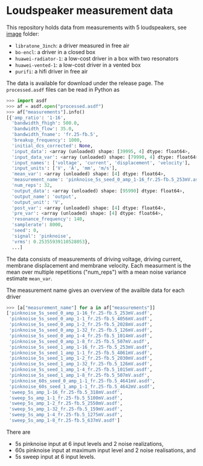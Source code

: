 # Loudspeaker measurement data

This repository holds data from measurements with 5 loudspeakers, see [image](./image) folder:

- `libratone_3inch`: a driver measured in free air
- `bo-encl`: a driver in a closed box
- `huawei-radiator-1`: a low-cost driver in a box with two resonators
- `huawei-vented-1`: a low-cost driver in a vented box
- `purifi`: a hifi driver in free air

The data is available for download under the release page. The `processed.asdf` files can be read in Python as

```python
>>> import asdf
>>> af = asdf.open("processed.asdf")
>>> af["measurements"].info()
[{'amp_ratio': '1-16',
  'bandwidth_fhigh': 500.0,
  'bandwidth_flow': 35.0,
  'bandwidth_fname': 'fr.25-fb.5',
  'breakup_frequency': 1000,
  'initial_dcs_corrected': None,
  'input_data': <array (unloaded) shape: [39995, 4] dtype: float64>,
  'input_data_var': <array (unloaded) shape: [79990, 4] dtype: float64>,
  'input_names': ['voltage', 'current', 'displacement', 'velocity'],
  'input_units': ['V', 'A', 'mm', 'm/s'],
  'mean_var': <array (unloaded) shape: [4] dtype: float64>,
  'measurement_name': 'pinknoise_5s_seed_0_amp_1-16_fr.25-fb.5_253mV.asdf',
  'num_reps': 32,
  'output_data': <array (unloaded) shape: [95990] dtype: float64>,
  'output_name': 'output',
  'output_unit': 'V',
  'post_var': <array (unloaded) shape: [4] dtype: float64>,
  'pre_var': <array (unloaded) shape: [4] dtype: float64>,
  'resonance_frequency': 140,
  'samplerate': 8000,
  'seed': 0,
  'signal': 'pinknoise',
  'vrms': 0.25355939110528053},
  ...]
```

The data consists of measurements of driving voltage, driving current, membrane displacement and membrane velocity. Each measurment is the mean over multiple repetitions ("num_reps") with a mean noise variance estimate `mean_var`.

The measurement name gives an overview of the availble data for each driver

```python
>>> [a["measurement_name"] for a in af["measurements"]]
['pinknoise_5s_seed_0_amp_1-16_fr.25-fb.5_253mV.asdf',
 'pinknoise_5s_seed_0_amp_1-1_fr.25-fb.5_4056mV.asdf',
 'pinknoise_5s_seed_0_amp_1-2_fr.25-fb.5_2028mV.asdf',
 'pinknoise_5s_seed_0_amp_1-32_fr.25-fb.5_126mV.asdf',
 'pinknoise_5s_seed_0_amp_1-4_fr.25-fb.5_1014mV.asdf',
 'pinknoise_5s_seed_0_amp_1-8_fr.25-fb.5_507mV.asdf',
 'pinknoise_5s_seed_1_amp_1-16_fr.25-fb.5_253mV.asdf',
 'pinknoise_5s_seed_1_amp_1-1_fr.25-fb.5_4061mV.asdf',
 'pinknoise_5s_seed_1_amp_1-2_fr.25-fb.5_2030mV.asdf',
 'pinknoise_5s_seed_1_amp_1-32_fr.25-fb.5_126mV.asdf',
 'pinknoise_5s_seed_1_amp_1-4_fr.25-fb.5_1015mV.asdf',
 'pinknoise_5s_seed_1_amp_1-8_fr.25-fb.5_507mV.asdf',
 'pinknoise_60s_seed_0_amp_1-1_fr.25-fb.5_4641mV.asdf',
 'pinknoise_60s_seed_1_amp_1-1_fr.25-fb.5_4642mV.asdf',
 'sweep_5s_amp_1-16_fr.25-fb.5_318mV.asdf',
 'sweep_5s_amp_1-1_fr.25-fb.5_5100mV.asdf',
 'sweep_5s_amp_1-2_fr.25-fb.5_2550mV.asdf',
 'sweep_5s_amp_1-32_fr.25-fb.5_159mV.asdf',
 'sweep_5s_amp_1-4_fr.25-fb.5_1275mV.asdf',
 'sweep_5s_amp_1-8_fr.25-fb.5_637mV.asdf']
```

There are 

- 5s pinknoise input at 6 input levels and 2 noise realizations,
- 60s pinknoise input at maximum input level and 2 noise realisations, and
- 5s sweep input at 6 input levels.

